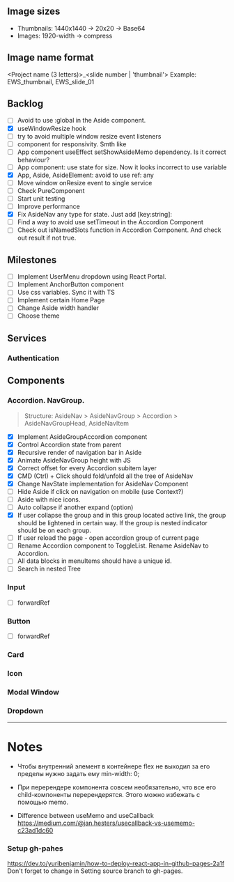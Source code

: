 ## Image sizes
- Thumbnails: 1440x1440 -> 20x20 -> Base64
- Images: 1920-width -> compress

## Image name format
<Project name (3 letters)>_<slide number | 'thumbnail'>
Example: EWS_thumbnail, EWS_slide_01

## Backlog
- [ ] Avoid to use :global in the Aside component.
- [X] useWindowResize hook
- [ ] try to avoid multiple window resize event listeners
- [ ] component for responsivity. Smth like <Media query={SM}></Media>
- [ ] App component useEffect setShowAsideMemo dependency. Is it correct behaviour?
- [ ] App component: use state for size. Now it looks incorrect to use variable
- [X] App, Aside, AsideElement: avoid to use ref: any
- [ ] Move window onResize event to single service
- [ ] Check PureComponent
- [ ] Start unit testing
- [ ] Improve performance
- [X] Fix AsideNav any type for state. Just add [key:string]: <type>
- [ ] Find a way to avoid use setTimeout in the Accordion Component
- [ ] Check out isNamedSlots function in Accordion Component. And check out result if not true.

## Milestones
- [ ] Implement UserMenu dropdown using React Portal.
- [ ] Implement AnchorButton component
- [ ] Use css variables. Sync it with TS
- [ ] Implement certain Home Page
- [ ] Change Aside width handler
- [ ] Choose theme

## Services
### Authentication


## Components
### Accordion. NavGroup.

> Structure: AsideNav > AsideNavGroup > Accordion > AsideNavGroupHead, AsideNavItem

- [X] Implement AsideGroupAccordion component
- [X] Control Accordion state from parent
- [X] Recursive render of navigation bar in Aside
- [X] Animate AsideNavGroup height with JS
- [X] Correct offset for every Accordion subitem layer
- [X] CMD (Ctrl) + Click should fold/unfold all the tree of AsideNav
- [X] Change NavState implementation for AsideNav Component
- [ ] Hide Aside if click on navigation on mobile (use Context?)
- [ ] Aside with nice icons.
- [ ] Auto collapse if another expand (option)
- [X] If user collapse the group and in this group located active link, the group should be lightened in certain way.
      If the group is nested indicator should be on each group.
- [ ] If user reload the page - open accordion group of current page
- [ ] Rename Accordion component to ToggleList. Rename AsideNav to Accordion.
- [ ] All data blocks in menuItems should have a unique id.
- [ ] Search in nested Tree

### Input
- [ ] forwardRef

### Button
- [ ] forwardRef

### Card

### Icon

### Modal Window

### Dropdown


----------------------------------------

# Notes

- Чтобы внутренний элемент в контейнере flex не выходил за его пределы нужно задать ему min-width: 0;
- При перерендере компонента совсем необязательно,
  что все его child-компоненты перерендерятся.
  Этого можно избежать с помощью memo.

- Difference between useMemo and useCallback
  https://medium.com/@jan.hesters/usecallback-vs-usememo-c23ad1dc60


### Setup gh-pahes
https://dev.to/yuribenjamin/how-to-deploy-react-app-in-github-pages-2a1f
Don't forget to change in Setting source branch to gh-pages.
